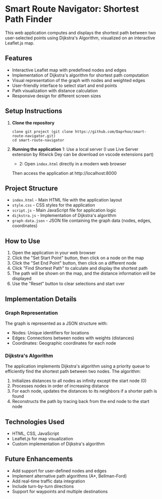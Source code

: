# Smart Route Navigator: Shortest Path Finder

This web application computes and displays the shortest path between two user-selected points using Dijkstra's Algorithm, visualized on an interactive Leaflet.js map.

## Features

- Interactive Leaflet map with predefined nodes and edges
- Implementation of Dijkstra's algorithm for shortest path computation
- Visual representation of the graph with nodes and weighted edges
- User-friendly interface to select start and end points
- Path visualization with distance calculation
- Responsive design for different screen sizes

## Setup Instructions

1. **Clone the repository**
   ```
   clone git project (git clone https://github.com/Daprhoo/smart-route-navigator.git)
   cd smart-route-navigator
   ```

2. **Running the application**
      1: Use a local server (I use Live Server extension by Ritwick Dey can be download on vscode extensions part)
   -  2: Open `index.html` directly in a modern web browser

     Then access the application at http://localhost:8000

## Project Structure

- `index.html` - Main HTML file with the application layout
- `style.css` - CSS styles for the application
- `script.js` - Main JavaScript file for application logic
- `dijkstra.js` - Implementation of Dijkstra's algorithm
- `graph-data.json` - JSON file containing the graph data (nodes, edges, coordinates)

## How to Use

1. Open the application in your web browser
2. Click the "Set Start Point" button, then click on a node on the map
3. Click the "Set End Point" button, then click on a different node
4. Click "Find Shortest Path" to calculate and display the shortest path
5. The path will be shown on the map, and the distance information will be displayed
6. Use the "Reset" button to clear selections and start over

## Implementation Details

### Graph Representation

The graph is represented as a JSON structure with:
- Nodes: Unique identifiers for locations
- Edges: Connections between nodes with weights (distances)
- Coordinates: Geographic coordinates for each node

### Dijkstra's Algorithm

The application implements Dijkstra's algorithm using a priority queue to efficiently find the shortest path between two nodes. The algorithm:
1. Initializes distances to all nodes as infinity except the start node (0)
2. Processes nodes in order of increasing distance
3. For each node, updates the distances to its neighbors if a shorter path is found
4. Reconstructs the path by tracing back from the end node to the start node

## Technologies Used

- HTML, CSS, JavaScript
- Leaflet.js for map visualization
- Custom implementation of Dijkstra's algorithm

## Future Enhancements

- Add support for user-defined nodes and edges
- Implement alternative path algorithms (A*, Bellman-Ford)
- Add real-time traffic data integration
- Include turn-by-turn directions
- Support for waypoints and multiple destinations